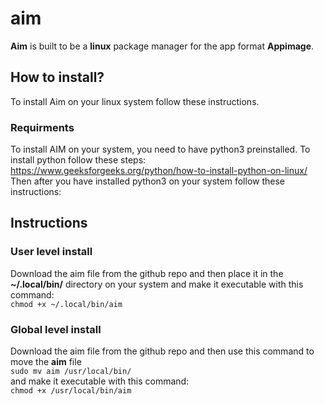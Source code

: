 # aim
**Aim** is built to be a **linux** package manager for the app format **Appimage**.
## How to install?
To install Aim on your linux system follow these instructions.
### Requirments
To install AIM on your system, you need to have python3 preinstalled.
To install python follow these steps: https://www.geeksforgeeks.org/python/how-to-install-python-on-linux/
<br>
Then after you have installed python3 on your system follow these instructions:
## Instructions
### User level install
Download the aim file from the github repo and then place it in the **~/.local/bin/** directory on your system and make it executable 
with this command:
<br>
`chmod +x ~/.local/bin/aim`
### Global level install
Download the aim file from the github repo and then use this command to move the **aim** file
<br>
`sudo mv aim /usr/local/bin/`
<br>
and make it executable with this command:
<br>
`chmod +x /usr/local/bin/aim`

